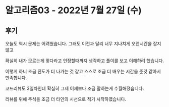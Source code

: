 # 알고리즘03 - 2022년 7월 27일 (수)



## 후기



오늘도 역시 문제는 어려웠습니다. 그래도 이전과 달리 너무 지나치게 오랜시간을 잡지 않고 

확실히 내가 모르는게 맞다라고 인정할때까지 생각하고 풀이를 보고 이해하려 했습니다.

이렇게 하니 조금 진도가 더 나가는 것 같고 스스로 조금 더 배우는 시간을 준것 같아서 만족합니다.



코드리뷰도 3일차인데 확실히 그제 어제보다 조금 말하는게 수월해졌습니다.

리뷰를 위해 주석을 조금 더 타인의 시선으로 적기 시작하였습니다.

